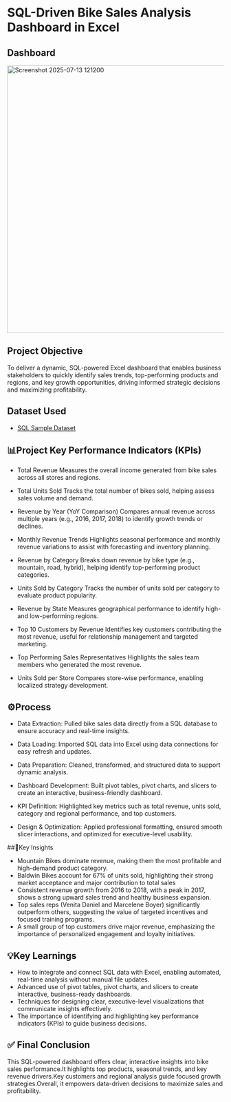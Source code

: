 # SQL-Driven Bike Sales Analysis Dashboard in Excel
## Dashboard
<img width="1426" height="622" alt="Screenshot 2025-07-13 121200" src="https://github.com/user-attachments/assets/267933dd-203c-4667-ac88-96b637a343d6" />

## Project Objective
To deliver a dynamic, SQL-powered Excel dashboard that enables business stakeholders to quickly identify sales trends, top-performing products and regions, and key growth opportunities, driving informed strategic decisions and maximizing profitability.

## Dataset Used
- <a href="https://github.com/Vaibh31/Data-Analysis-Dashboard/blob/main/SQL-Server-Sample-Database.zip">SQL Sample Dataset</a>

## 📊Project Key Performance Indicators (KPIs)
- Total Revenue
Measures the overall income generated from bike sales across all stores and regions.

- Total Units Sold
Tracks the total number of bikes sold, helping assess sales volume and demand.

- Revenue by Year (YoY Comparison)
Compares annual revenue across multiple years (e.g., 2016, 2017, 2018) to identify growth trends or declines.

- Monthly Revenue Trends
Highlights seasonal performance and monthly revenue variations to assist with forecasting and inventory planning.

- Revenue by Category
Breaks down revenue by bike type (e.g., mountain, road, hybrid), helping identify top-performing product categories.

- Units Sold by Category
Tracks the number of units sold per category to evaluate product popularity.

- Revenue by State
Measures geographical performance to identify high- and low-performing regions.

- Top 10 Customers by Revenue
Identifies key customers contributing the most revenue, useful for relationship management and targeted marketing.

- Top Performing Sales Representatives
Highlights the sales team members who generated the most revenue.

- Units Sold per Store
Compares store-wise performance, enabling localized strategy development.

## ⚙️Process
- Data Extraction: Pulled bike sales data directly from a SQL database to ensure accuracy and real-time insights.

- Data Loading: Imported SQL data into Excel using data connections for easy refresh and updates.

- Data Preparation: Cleaned, transformed, and structured data to support dynamic analysis.

- Dashboard Development: Built pivot tables, pivot charts, and slicers to create an interactive, business-friendly dashboard.

- KPI Definition: Highlighted key metrics such as total revenue, units sold, category and regional performance, and top customers.

- Design & Optimization: Applied professional formatting, ensured smooth slicer interactions, and optimized for executive-level usability.

##🔎Key Insights
- Mountain Bikes dominate revenue, making them the most profitable and high-demand product category.
- Baldwin Bikes account for 67% of units sold, highlighting their strong market acceptance and major contribution to total sales
- Consistent revenue growth from 2016 to 2018, with a peak in 2017, shows a strong upward sales trend and healthy business expansion.
- Top sales reps (Venita Daniel and Marcelene Boyer) significantly outperform others, suggesting the value of targeted incentives and focused training programs.
- A small group of top customers drive major revenue, emphasizing the importance of personalized engagement and loyalty initiatives.

## 💡Key Learnings
- How to integrate and connect SQL data with Excel, enabling automated, real-time analysis without manual file updates.
- Advanced use of pivot tables, pivot charts, and slicers to create interactive, business-ready dashboards.
- Techniques for designing clear, executive-level visualizations that communicate insights effectively.
- The importance of identifying and highlighting key performance indicators (KPIs) to guide business decisions.





## ✅ Final Conclusion
This SQL-powered dashboard offers clear, interactive insights into bike sales performance.It highlights top products, seasonal trends, and key revenue drivers.Key customers and regional analysis guide focused growth strategies.Overall, it empowers data-driven decisions to maximize sales and profitability.

